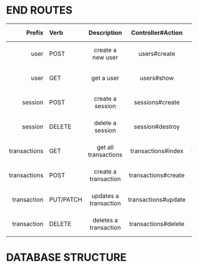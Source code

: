 # END ROUTES


| Prefix        | Verb           | Description          | Controller#Action   | Return Message                       |
| -------------:|:-------------- |:--------------------:|:-------------------:|:------------------------------------:|
| user          | POST           | create a new user    | users#create        | on success: true, else false         |
| user          | GET            | get a user           | users#show          | renders user info, else false        |
| session       | POST           | create a session     | sessions#create     | on success: true, else false         |
| session       | DELETE         | delete a session     | session#destroy     | on success: true, else false         |
| transactions  | GET            | get all transactions | transactions#index  | renders all transactions, else false |
| transactions  | POST           | create a transaction | transactions#create | on success: true, else false         |
| transaction   | PUT/PATCH      | updates a transaction| transactions#update | on success: true, else false         |
| transaction   | DELETE         | deletes a transaction| transactions#delete | on success: true, else false         |


# DATABASE STRUCTURE